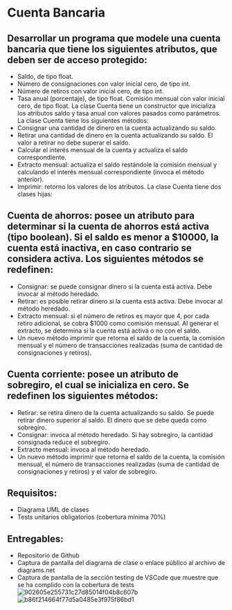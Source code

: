 # Cuenta Bancaria
 ## Desarrollar un programa que modele una cuenta bancaria que tiene los siguientes atributos, que deben ser de acceso protegido:
  -  Saldo, de tipo float.
  -  Número de consignaciones con valor inicial cero, de tipo int.
  -  Número de retiros con valor inicial cero, de tipo int.
  -  Tasa anual (porcentaje), de tipo float.
Comisión mensual con valor inicial cero, de tipo float.
La clase Cuenta tiene un constructor que inicializa los atributos saldo y tasa anual con valores pasados como parámetros. La clase Cuenta tiene los siguientes métodos:
   -   Consignar una cantidad de dinero en la cuenta actualizando su saldo.
   -   Retirar una cantidad de dinero en la cuenta actualizando su saldo. El valor a retirar no debe superar el saldo.
   -   Calcular el interés mensual de la cuenta y actualiza el saldo correspondiente.
   -   Extracto mensual: actualiza el saldo restándole la comisión mensual y calculando el interés mensual correspondiente (invoca el método anterior).
   -   Imprimir: retorno los valores de los atributos.
La clase Cuenta tiene dos clases hijas:

 ## Cuenta de ahorros: posee un atributo para determinar si la cuenta de ahorros está activa (tipo boolean). Si el saldo es menor a $10000, la cuenta está inactiva, en caso contrario se considera activa. Los siguientes métodos se redefinen:
   -  Consignar: se puede consignar dinero si la cuenta está activa. Debe invocar al método heredado.
   -  Retirar: es posible retirar dinero si la cuenta está activa. Debe invocar al método heredado.
   -  Extracto mensual: si el número de retiros es mayor que 4, por cada retiro adicional, se cobra $1000 como comisión mensual. Al generar el extracto, se determina si la cuenta está activa o no con el saldo.
   -  Un nuevo método imprimir que retorna el saldo de la cuenta, la comisión mensual y el número de transacciones realizadas (suma de cantidad de consignaciones y retiros).
 ## Cuenta corriente: posee un atributo de sobregiro, el cual se inicializa en cero. Se redefinen los siguientes métodos:
  -  Retirar: se retira dinero de la cuenta actualizando su saldo. Se puede retirar dinero superior al saldo. El dinero que se debe queda como sobregiro.
  -  Consignar: invoca al método heredado. Si hay sobregiro, la cantidad consignada reduce el sobregiro.
  -  Extracto mensual: invoca al método heredado.
  -  Un nuevo método imprimir que retorna el saldo de la cuenta, la comisión mensual, el número de transacciones realizadas (suma de cantidad de consignaciones y retiros) y el valor de sobregiro.
 ## Requisitos:
  -  Diagrama UML de clases
  -  Tests unitarios obligatorios (cobertura mínima 70%)
 ## Entregables:
  -  Repositorio de Github
  -  Captura de pantalla del diagrama de clase o enlace público al archivo de diagrams.net
  -  Captura de pantalla de la sección testing de VSCode que muestre que se ha complido con la cobertura de tests
![902605e255731c27d85014f04b8c607b](https://github.com/user-attachments/assets/dc160d98-02a0-4299-b56b-040344c540cb)
![b86f214664f77d5a0485e3f975f86bd1](https://github.com/user-attachments/assets/506ce847-1480-48e5-b911-c47b204e0ae6)
